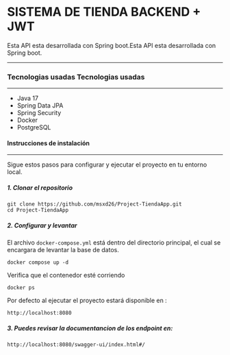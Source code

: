 # SISTEMA DE TIENDA BACKEND + JWT

 Esta API esta desarrollada con Spring boot.Esta API esta desarrollada con Spring boot.
 

------------

### Tecnologias usadas Tecnologias usadas

------------
- Java 17
- Spring Data JPA
- Spring Security
- Docker
- PostgreSQL

#### Instrucciones de instalación

------------

Sigue estos pasos para configurar y ejecutar el proyecto en tu entorno local.

##### 1. Clonar el repositorio
```
git clone https://github.com/msxd26/Project-TiendaApp.git
cd Project-TiendaApp
```

##### 2. Configurar y levantar
El archivo ```docker-compose.yml``` está dentro del directorio principal, el cual se encargara de levantar la base de datos.

``` 
docker compose up -d
 ```

Verifica que el contenedor esté corriendo
```
docker ps
 ```

Por defecto al ejecutar el proyecto estará disponible en :
``` 
http://localhost:8080
```

##### 3. Puedes revisar la documentancion de los endpoint en:
```
http://localhost:8080/swagger-ui/index.html#/
``` 
